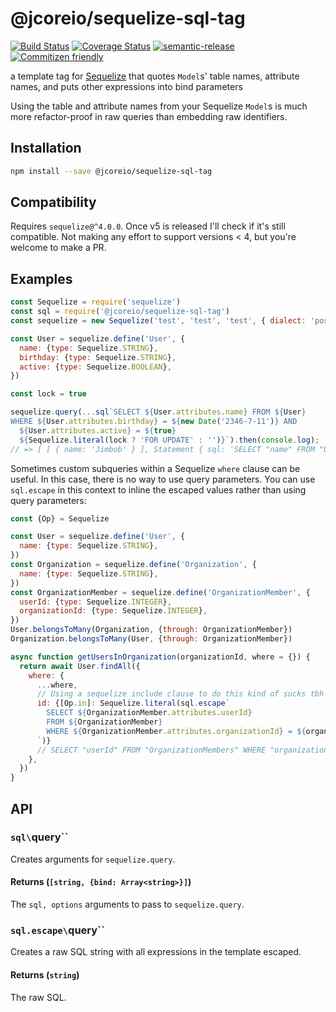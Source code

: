 # @jcoreio/sequelize-sql-tag

[![Build Status](https://travis-ci.org/jcoreio/sequelize-sql-tag.svg?branch=master)](https://travis-ci.org/jcoreio/sequelize-sql-tag)
[![Coverage Status](https://codecov.io/gh/jcoreio/sequelize-sql-tag/branch/master/graph/badge.svg)](https://codecov.io/gh/jcoreio/sequelize-sql-tag)
[![semantic-release](https://img.shields.io/badge/%20%20%F0%9F%93%A6%F0%9F%9A%80-semantic--release-e10079.svg)](https://github.com/semantic-release/semantic-release)
[![Commitizen friendly](https://img.shields.io/badge/commitizen-friendly-brightgreen.svg)](http://commitizen.github.io/cz-cli/)

a template tag for [Sequelize](docs.sequelizejs.com) that quotes `Model`s' table
names, attribute names, and puts other expressions into bind parameters

Using the table and attribute names from your Sequelize `Model`s is much more
refactor-proof in raw queries than embedding raw identifiers.

## Installation

```sh
npm install --save @jcoreio/sequelize-sql-tag
```

## Compatibility

Requires `sequelize@^4.0.0`.  Once v5 is released I'll check if it's still
compatible.  Not making any effort to support versions < 4, but you're welcome
to make a PR.

## Examples

```js
const Sequelize = require('sequelize')
const sql = require('@jcoreio/sequelize-sql-tag')
const sequelize = new Sequelize('test', 'test', 'test', { dialect: 'postgres', logging: false })

const User = sequelize.define('User', {
  name: {type: Sequelize.STRING},
  birthday: {type: Sequelize.STRING},
  active: {type: Sequelize.BOOLEAN},
})

const lock = true

sequelize.query(...sql`SELECT ${User.attributes.name} FROM ${User}
WHERE ${User.attributes.birthday} = ${new Date('2346-7-11')} AND
  ${User.attributes.active} = ${true}
  ${Sequelize.literal(lock ? 'FOR UPDATE' : '')}`).then(console.log);
// => [ [ { name: 'Jimbob' } ], Statement { sql: 'SELECT "name" FROM "Users" WHERE "birthday" = $1 AND "active" = $2 FOR UPDATE' } ]
```

Sometimes custom subqueries within a Sequelize `where` clause can be useful.
In this case, there is no way to use query parameters.  You can use
`sql.escape` in this context to inline the escaped values rather than using
query parameters:

```js
const {Op} = Sequelize

const User = sequelize.define('User', {
  name: {type: Sequelize.STRING},
})
const Organization = sequelize.define('Organization', {
  name: {type: Sequelize.STRING},
})
const OrganizationMember = sequelize.define('OrganizationMember', {
  userId: {type: Sequelize.INTEGER},
  organizationId: {type: Sequelize.INTEGER},
})
User.belongsToMany(Organization, {through: OrganizationMember})
Organization.belongsToMany(User, {through: OrganizationMember})

async function getUsersInOrganization(organizationId, where = {}) {
  return await User.findAll({
    where: {
      ...where,
      // Using a sequelize include clause to do this kind of sucks tbh
      id: {[Op.in]: Sequelize.literal(sql.escape`
        SELECT ${OrganizationMember.attributes.userId}
        FROM ${OrganizationMember}
        WHERE ${OrganizationMember.attributes.organizationId} = ${organizationId}
      `)}
      // SELECT "userId" FROM "OrganizationMembers" WHERE "organizationId" = 2
    },
  })
}
```

## API

### `sql\`query\``

Creates arguments for `sequelize.query`.

#### Returns (`[string, {bind: Array<string>}]`)

The `sql, options` arguments to pass to `sequelize.query`.

### `sql.escape\`query\``

Creates a raw SQL string with all expressions in the template escaped.

#### Returns (`string`)

The raw SQL.
